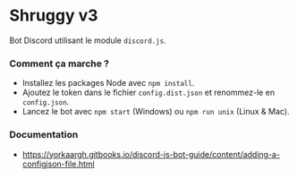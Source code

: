 # Shruggy v3

Bot Discord utilisant le module `discord.js`.

### Comment ça marche ?

* Installez les packages Node avec `npm install`.
* Ajoutez le token dans le fichier `config.dist.json` et renommez-le en `config.json`.
* Lancez le bot avec `npm start` (Windows) ou `npm run unix` (Linux & Mac).

### Documentation
* https://yorkaargh.gitbooks.io/discord-js-bot-guide/content/adding-a-configjson-file.html